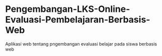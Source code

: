 # Pengembangan-LKS-Online-Evaluasi-Pembelajaran-Berbasis-Web
Aplikasi web tentang pngembangan evaluasi belajar pada siswa berbasis web
